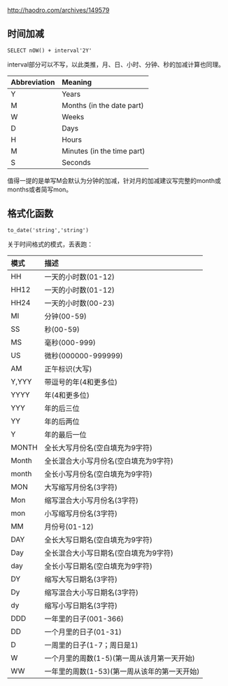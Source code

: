 http://haodro.com/archives/149579

## 时间加减

```
SELECT nOW() + interval'2Y'
```



interval部分可以不写，以此类推，月、日、小时、分钟、秒的加减计算也同理。

| Abbreviation | Meaning                    |
| :----------- | :------------------------- |
| Y            | Years                      |
| M            | Months (in the date part)  |
| W            | Weeks                      |
| D            | Days                       |
| H            | Hours                      |
| M            | Minutes (in the time part) |
| S            | Seconds                    |

值得一提的是单写M会默认为分钟的加减，针对月的加减建议写完整的month或months或者简写mon。



## 格式化函数

```
to_date('string','string')
```



关于时间格式的模式，丢表跑：

| 模式  | 描述                                         |
| :---- | :------------------------------------------- |
| HH    | 一天的小时数(01-12)                          |
| HH12  | 一天的小时数(01-12)                          |
| HH24  | 一天的小时数(00-23)                          |
| MI    | 分钟(00-59)                                  |
| SS    | 秒(00-59)                                    |
| MS    | 毫秒(000-999)                                |
| US    | 微秒(000000-999999)                          |
| AM    | 正午标识(大写)                               |
| Y,YYY | 带逗号的年(4和更多位)                        |
| YYYY  | 年(4和更多位)                                |
| YYY   | 年的后三位                                   |
| YY    | 年的后两位                                   |
| Y     | 年的最后一位                                 |
| MONTH | 全长大写月份名(空白填充为9字符)              |
| Month | 全长混合大小写月份名(空白填充为9字符)        |
| month | 全长小写月份名(空白填充为9字符)              |
| MON   | 大写缩写月份名(3字符)                        |
| Mon   | 缩写混合大小写月份名(3字符)                  |
| mon   | 小写缩写月份名(3字符)                        |
| MM    | 月份号(01-12)                                |
| DAY   | 全长大写日期名(空白填充为9字符)              |
| Day   | 全长混合大小写日期名(空白填充为9字符)        |
| day   | 全长小写日期名(空白填充为9字符)              |
| DY    | 缩写大写日期名(3字符)                        |
| Dy    | 缩写混合大小写日期名(3字符)                  |
| dy    | 缩写小写日期名(3字符)                        |
| DDD   | 一年里的日子(001-366)                        |
| DD    | 一个月里的日子(01-31)                        |
| D     | 一周里的日子(1-7；周日是1)                   |
| W     | 一个月里的周数(1-5)(第一周从该月第一天开始)  |
| WW    | 一年里的周数(1-53)(第一周从该年的第一天开始) |

